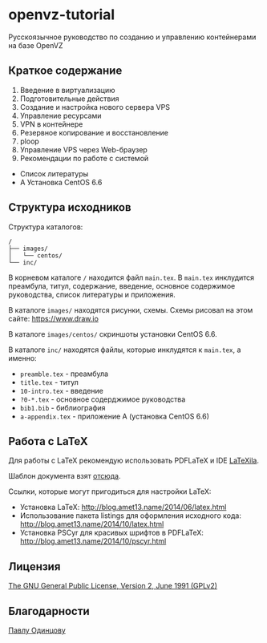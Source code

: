 openvz-tutorial
===============
Русскоязычное руководство по созданию и управлению контейнерами на базе OpenVZ 

Краткое содержание
------------------
1. Введение в виртуализацию
2. Подготовительные действия
3. Создание и настройка нового сервера VPS
4. Управление ресурсами
5. VPN в контейнере
6. Резервное копирование и восстановление
7. ploop
8. Управление VPS через Web-браузер
9. Рекомендации по работе с системой
* Список литературы
* A Установка CentOS 6.6

Структура исходников
--------------------
Структура каталогов:
```
/
├── images/
│   └── centos/
└── inc/
```

В корневом каталоге `/` находится файл `main.tex`.
В `main.tex` инклудится преамбула, титул, содержание, введение, основное содержимое руководства, список литературы и приложения.

В каталоге `images/` находятся рисунки, схемы. Схемы рисовал на этом сайте: https://www.draw.io

В каталоге `images/centos/` скриншоты установки CentOS 6.6.

В каталоге `inc/` находятся файлы, которые инклудятся к `main.tex`, а именно:
* `preamble.tex` - преамбула
* `title.tex` - титул
* `10-intro.tex` - введение
* `?0-*.tex` - основное содерджимое руководства
* `bib1.bib` - библиография
* `a-appendix.tex` - приложение A (установка CentOS 6.6)

Работа с LaTeX
--------------
Для работы с LaTeX рекомендую использовать PDFLaTeX и IDE [LaTeXila].

Шаблон документа взят [отсюда].

Ссылки, которые могут пригодиться для настройки LaTeX:
* Установка LaTeX: http://blog.amet13.name/2014/06/latex.html
* Использование пакета listings для оформления исходного кода: http://blog.amet13.name/2014/10/latex.html
* Установка PSCyr для красивых шрифтов в PDFLaTeX: http://blog.amet13.name/2014/10/pscyr.html

Лицензия
--------
[The GNU General Public License, Version 2, June 1991 (GPLv2)]

Благодарности
-------------
[Павлу Одинцову]

[Павлу Одинцову]:https://github.com/pavel-odintsov
[LaTeXila]:https://wiki.gnome.org/Apps/LaTeXila
[отсюда]:https://github.com/Amet13/Russian-Phd-LaTeX-Dissertation-Template/tree/master/Draft
[The GNU General Public License, Version 2, June 1991 (GPLv2)]:https://github.com/Amet13/openvz-tutorial/blob/master/LICENSE
